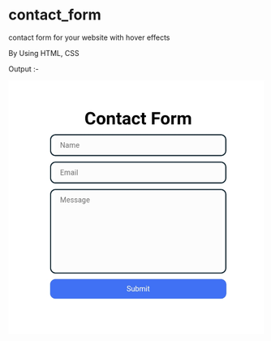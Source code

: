 # contact_form
contact form for your website with hover effects 

By Using HTML, CSS

Output :- 

![screen of output](contact_form/Screenshot_2023-05-08-20-41-22-13.jpg)
